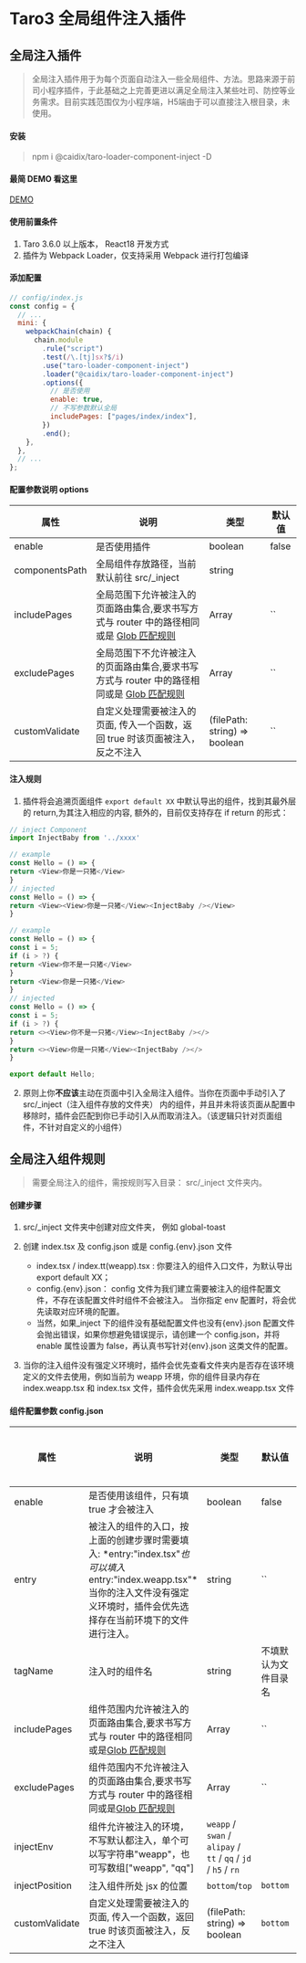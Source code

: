 # Taro3 全局组件注入插件

## 全局注入插件

> 全局注入插件用于为每个页面自动注入一些全局组件、方法。思路来源于前司小程序插件，于此基础之上完善更进以满足全局注入某些吐司、防控等业务需求。目前实践范围仅为小程序端，H5端由于可以直接注入根目录，未使用。

#### 安装

> npm i @caidix/taro-loader-component-inject -D

#### 最简 DEMO 看这里

[DEMO](https://github.com/caidix/taro-inject-components/tree/main)

#### 使用前置条件

1. Taro 3.6.0 以上版本， React18 开发方式
2. 插件为 Webpack Loader，仅支持采用 Webpack 进行打包编译

#### 添加配置

```javascript
// config/index.js
const config = {
  // ...
  mini: {
    webpackChain(chain) {
      chain.module
        .rule("script")
        .test(/\.[tj]sx?$/i)
        .use("taro-loader-component-inject")
        .loader("@caidix/taro-loader-component-inject")
        .options({
          // 是否使用
          enable: true,
          // 不写参数默认全局
          includePages: ["pages/index/index"],
        })
        .end();
    },
  },
  // ...
};
```

#### 配置参数说明 options

| 属性           | 说明                                                                                                                                 | 类型                          | 默认值 |
| -------------- | ------------------------------------------------------------------------------------------------------------------------------------ | ----------------------------- | ------ |
| enable         | 是否使用插件                                                                                                                         | boolean                       | false  |
| componentsPath | 全局组件存放路径，当前默认前往 src/\_inject                                                                                          | string                        |        |
| includePages   | 全局范围下允许被注入的页面路由集合,要求书写方式与 router 中的路径相同或是 [Glob 匹配规则](https://www.npmjs.com/package/minimatch)   | Array<string>                 | ``     |
| excludePages   | 全局范围下不允许被注入的页面路由集合,要求书写方式与 router 中的路径相同或是 [Glob 匹配规则](https://www.npmjs.com/package/minimatch) | Array<string>                 | ``     |
| customValidate | 自定义处理需要被注入的页面, 传入一个函数，返回 true 时该页面被注入，反之不注入                                                       | (filePath: string) => boolean | ``     |

#### 注入规则

1. 插件将会追溯页面组件 `export default XX` 中默认导出的组件，找到其最外层的 return,为其注入相应的内容, 额外的，目前仅支持存在 if return 的形式：

```javascript
// inject Component
import InjectBaby from '../xxxx'

// example
const Hello = () => {
return <View>你是一只猪</View>
}
// injected
const Hello = () => {
return <View><View>你是一只猪</View><InjectBaby /></View>
}

// example
const Hello = () => {
const i = 5;
if (i > ?) {
return <View>你不是一只猪</View>
}
return <View>你是一只猪</View>
}
// injected
const Hello = () => {
const i = 5;
if (i > ?) {
return <><View>你不是一只猪</View><InjectBaby /></>
}
return <><View>你是一只猪</View><InjectBaby /></>
}

export default Hello;

```

2. 原则上你**不应该**主动在页面中引入全局注入组件。当你在页面中手动引入了 src/\_inject（注入组件存放的文件夹） 内的组件，并且并未将该页面从配置中移除时，插件会匹配到你已手动引入从而取消注入。（该逻辑只针对页面组件，不针对自定义的小组件）

## 全局注入组件规则

> 需要全局注入的组件，需按规则写入目录： src/\_inject 文件夹内。

#### 创建步骤

1.  src/\_inject 文件夹中创建对应文件夹， 例如 global-toast

2.  创建 index.tsx 及 config.json 或是 config.{env}.json 文件

    - index.tsx / index.tt(weapp).tsx : 你要注入的组件入口文件，为默认导出 export default XX；
    - config.{env}.json： config 文件为我们建立需要被注入的组件配置文件，不存在该配置文件时组件不会被注入。 当你指定 env 配置时，将会优先读取对应环境的配置。
    - 当然，如果\_inject 下的组件没有基础配置文件也没有{env}.json 配置文件会抛出错误，如果你想避免错误提示，请创建一个 config.json，并将 enable 属性设置为 false，再认真书写针对{env}.json 这类文件的配置。

3.  当你的注入组件没有强定义环境时，插件会优先查看文件夹内是否存在该环境定义的文件去使用，例如当前为 weapp 环境，你的组件目录内存在 index.weapp.tsx 和 index.tsx 文件，插件会优先采用 index.weapp.tsx 文件

#### 组件配置参数 config.json

| 属性           | 说明                                                                                                                                                                               | 类型                                                           | 默认值               | 是否必填 |
| -------------- | ---------------------------------------------------------------------------------------------------------------------------------------------------------------------------------- | -------------------------------------------------------------- | -------------------- | -------- |
| enable         | 是否使用该组件，只有填 true 才会被注入                                                                                                                                             | boolean                                                        | false                | 否       |
| entry          | 被注入的组件的入口，按上面的创建步骤时需要填入: *entry:"index.tsx"*也可以填入*entry:"index.weapp.tsx"*当你的注入文件没有强定义环境时，插件会优先选择存在当前环境下的文件进行注入。 | string                                                         | `` | 是              |
| tagName        | 注入时的组件名                                                                                                                                                                     | string                                                         | 不填默认为文件目录名 | 否       |
| includePages   | 组件范围内允许被注入的页面路由集合,要求书写方式与 router 中的路径相同或是[Glob 匹配规则](https://www.npmjs.com/package/minimatch)                                                  | Array<string>                                                  | `` | 否              |
| excludePages   | 组件范围内不允许被注入的页面路由集合,要求书写方式与 router 中的路径相同或是[Glob 匹配规则](https://www.npmjs.com/package/minimatch)                                                | Array<string>                                                  | `` | 否              |
| injectEnv      | 组件允许被注入的环境，不写默认都注入，单个可以写字符串"weapp"，也可写数组["weapp", "qq"]                                                                                           | `weapp` / `swan` / `alipay` / `tt` / `qq` / `jd` / `h5` / `rn` |                      | 否       |
| injectPosition | 注入组件所处 jsx 的位置                                                                                                                                                            | `bottom`/`top`                                                 | `bottom`             | 否       |
| customValidate | 自定义处理需要被注入的页面, 传入一个函数，返回 true 时该页面被注入，反之不注入                                                                                                     | (filePath: string) => boolean                                  | `bottom`             | 否       |
